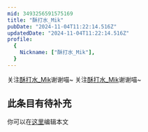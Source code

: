 ```yaml
---
mid: 3493256591575169
title: "酥打水_Mik"
pubDate: "2024-11-04T11:22:14.516Z"
updatedDate: "2024-11-04T11:22:14.516Z"
profile:
  {
    Nickname: ["酥打水_Mik"],
  }
---
```


关注[酥打水_Mik](https://space.bilibili.com/3493256591575169)谢谢喵~ 关注[酥打水_Mik](https://space.bilibili.com/3493256591575169)谢谢喵~

## 此条目有待补充
你可以在[这里](https://github.com/Yuhanawa/VTuber.ICU/edit/master/src/content/v/酥打水_Mik/index.md)编辑本文
